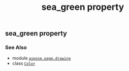 ﻿---
title: sea_green property
second_title: Aspose.Page for Python via .NET API References
description: 
type: docs
weight: 1370
url: /python-net/aspose.page.drawing/color/sea_green/
is_root: false
---

## sea_green property


### See Also
* module [`aspose.page.drawing`](../../)
* class [`Color`](/page/python-net/aspose.page.drawing/color)
